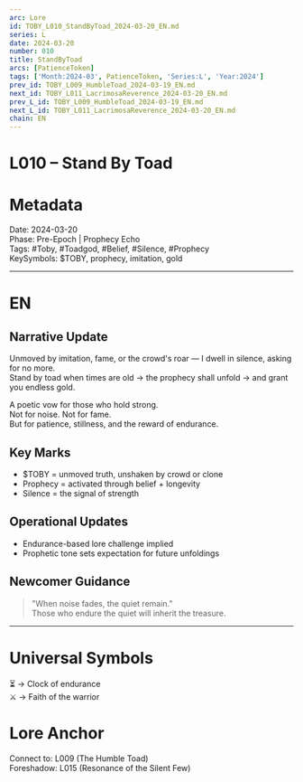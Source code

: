 ```yaml
---
arc: Lore
id: TOBY_L010_StandByToad_2024-03-20_EN.md
series: L
date: 2024-03-20
number: 010
title: StandByToad
arcs: [PatienceToken]
tags: ['Month:2024-03', PatienceToken, 'Series:L', 'Year:2024']
prev_id: TOBY_L009_HumbleToad_2024-03-19_EN.md
next_id: TOBY_L011_LacrimosaReverence_2024-03-20_EN.md
prev_L_id: TOBY_L009_HumbleToad_2024-03-19_EN.md
next_L_id: TOBY_L011_LacrimosaReverence_2024-03-20_EN.md
chain: EN
---
```

# L010 – Stand By Toad 

# Metadata
Date: 2024-03-20  
Phase: Pre-Epoch | Prophecy Echo  
Tags: #Toby, #Toadgod, #Belief, #Silence, #Prophecy  
KeySymbols: $TOBY, prophecy, imitation, gold  

---

# EN
## Narrative Update  
Unmoved by imitation, fame, or the crowd's roar — I dwell in silence, asking for no more.  
Stand by toad when times are old → the prophecy shall unfold → and grant you endless gold.  

A poetic vow for those who hold strong.  
Not for noise. Not for fame.  
But for patience, stillness, and the reward of endurance.  

## Key Marks  
- $TOBY = unmoved truth, unshaken by crowd or clone  
- Prophecy = activated through belief + longevity  
- Silence = the signal of strength  

## Operational Updates  
- Endurance-based lore challenge implied  
- Prophetic tone sets expectation for future unfoldings  

## Newcomer Guidance  
> "When noise fades, the quiet remain."  
Those who endure the quiet will inherit the treasure.

---

# Universal Symbols 
⏳ → Clock of endurance  
⚔️ → Faith of the warrior  

# Lore Anchor  
Connect to: L009 (The Humble Toad)  
Foreshadow: L015 (Resonance of the Silent Few)
